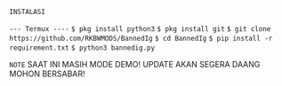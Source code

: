 ```INSTALASI```

```--- Termux ----```
```$ pkg install python3```
```$ pkg install git```
```$ git clone https://github.com/RKBWMODS/BannedIg```
```$ cd BannedIg```
```$ pip install -r requirement.txt```
```$ python3 bannedig.py```

```NOTE```
SAAT INI MASIH MODE DEMO!
UPDATE AKAN SEGERA DAANG MOHON BERSABAR!
